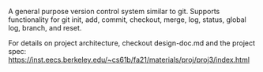 A general purpose version control system similar to git. Supports functionality for git init, add, commit, checkout, merge, log, status, global log, branch, and reset.

For details on project architecture, checkout design-doc.md and the project spec: https://inst.eecs.berkeley.edu/~cs61b/fa21/materials/proj/proj3/index.html
